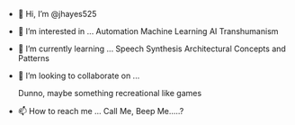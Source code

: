 - 👋 Hi, I’m @jhayes525
- 👀 I’m interested in ...
    Automation
    Machine Learning
    AI
    Transhumanism

- 🌱 I’m currently learning ... 
    Speech Synthesis
    Architectural Concepts and Patterns
    
- 💞️ I’m looking to collaborate on ...

    Dunno, maybe something recreational like games
- 📫 How to reach me ...
    Call Me, Beep Me.....?

<!---
jhayes525/jhayes525 is a ✨ special ✨ repository because its `README.md` (this file) appears on your GitHub profile.
You can click the Preview link to take a look at your changes.
--->
